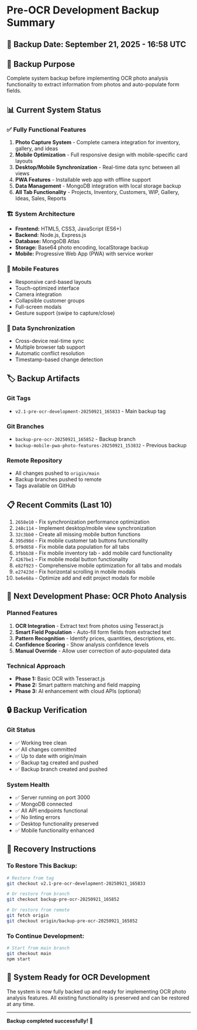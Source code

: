 # Pre-OCR Development Backup Summary

## 📅 **Backup Date:** September 21, 2025 - 16:58 UTC

## 🎯 **Backup Purpose**
Complete system backup before implementing OCR photo analysis functionality to extract information from photos and auto-populate form fields.

## 📊 **Current System Status**

### ✅ **Fully Functional Features**
1. **Photo Capture System** - Complete camera integration for inventory, gallery, and ideas
2. **Mobile Optimization** - Full responsive design with mobile-specific card layouts
3. **Desktop/Mobile Synchronization** - Real-time data sync between all views
4. **PWA Features** - Installable web app with offline support
5. **Data Management** - MongoDB integration with local storage backup
6. **All Tab Functionality** - Projects, Inventory, Customers, WIP, Gallery, Ideas, Sales, Reports

### 🏗️ **System Architecture**
- **Frontend:** HTML5, CSS3, JavaScript (ES6+)
- **Backend:** Node.js, Express.js
- **Database:** MongoDB Atlas
- **Storage:** Base64 photo encoding, localStorage backup
- **Mobile:** Progressive Web App (PWA) with service worker

### 📱 **Mobile Features**
- Responsive card-based layouts
- Touch-optimized interface
- Camera integration
- Collapsible customer groups
- Full-screen modals
- Gesture support (swipe to capture/close)

### 🔄 **Data Synchronization**
- Cross-device real-time sync
- Multiple browser tab support
- Automatic conflict resolution
- Timestamp-based change detection

## 🏷️ **Backup Artifacts**

### **Git Tags**
- `v2.1-pre-ocr-development-20250921_165833` - Main backup tag

### **Git Branches**
- `backup-pre-ocr-20250921_165852` - Backup branch
- `backup-mobile-pwa-photo-features-20250921_153832` - Previous backup

### **Remote Repository**
- All changes pushed to `origin/main`
- Backup branches pushed to remote
- Tags available on GitHub

## 📋 **Recent Commits (Last 10)**
1. `2658e10` - Fix synchronization performance optimization
2. `248c114` - Implement desktop/mobile view synchronization
3. `32c3bb0` - Create all missing mobile button functions
4. `395d98d` - Fix mobile customer tab buttons functionality
5. `0f9d658` - Fix mobile data population for all tabs
6. `3fbbb38` - Fix mobile inventory tab - add mobile card functionality
7. `4267be1` - Fix mobile modal button functionality
8. `e82f923` - Comprehensive mobile optimization for all tabs and modals
9. `e27423d` - Fix horizontal scrolling in mobile modals
10. `be6e68a` - Optimize add and edit project modals for mobile

## 🎯 **Next Development Phase: OCR Photo Analysis**

### **Planned Features**
1. **OCR Integration** - Extract text from photos using Tesseract.js
2. **Smart Field Population** - Auto-fill form fields from extracted text
3. **Pattern Recognition** - Identify prices, quantities, descriptions, etc.
4. **Confidence Scoring** - Show analysis confidence levels
5. **Manual Override** - Allow user correction of auto-populated data

### **Technical Approach**
- **Phase 1:** Basic OCR with Tesseract.js
- **Phase 2:** Smart pattern matching and field mapping
- **Phase 3:** AI enhancement with cloud APIs (optional)

## 🔒 **Backup Verification**

### **Git Status**
- ✅ Working tree clean
- ✅ All changes committed
- ✅ Up to date with origin/main
- ✅ Backup tag created and pushed
- ✅ Backup branch created and pushed

### **System Health**
- ✅ Server running on port 3000
- ✅ MongoDB connected
- ✅ All API endpoints functional
- ✅ No linting errors
- ✅ Desktop functionality preserved
- ✅ Mobile functionality enhanced

## 📝 **Recovery Instructions**

### **To Restore This Backup:**
```bash
# Restore from tag
git checkout v2.1-pre-ocr-development-20250921_165833

# Or restore from branch
git checkout backup-pre-ocr-20250921_165852

# Or restore from remote
git fetch origin
git checkout origin/backup-pre-ocr-20250921_165852
```

### **To Continue Development:**
```bash
# Start from main branch
git checkout main
npm start
```

## 🎉 **System Ready for OCR Development**

The system is now fully backed up and ready for implementing OCR photo analysis features. All existing functionality is preserved and can be restored at any time.

---
**Backup completed successfully!** 🚀
